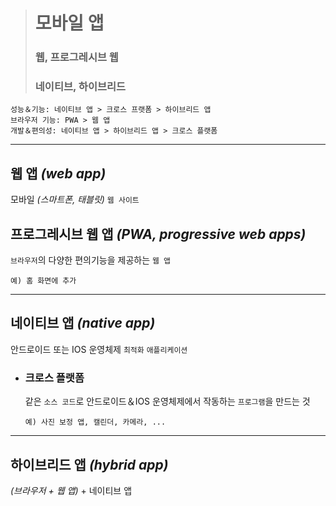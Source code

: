 ># 모바일 앱
>### 웹, 프로그레시브 웹
>### 네이티브, 하이브리드
```angular2html
성능＆기능: 네이티브 앱 > 크로스 프랫폼 > 하이브리드 앱
브라우저 기능: PWA > 웹 앱
개발＆편의성: 네이티브 앱 > 하이브리드 앱 > 크로스 플랫폼
```

---

## 웹 앱 *(web app)*
모바일 *(스마트폰, 태블릿)* `웹 사이트`

## 프로그레시브 웹 앱 *(PWA, progressive web apps)*
`브라우저`의 다양한 편의기능을 제공하는 `웹 앱`
```angular2html
예) 홈 화면에 추가
```

---

## 네이티브 앱 *(native app)*
안드로이드 또는 IOS 운영체제 `최적화` `애플리케이션`

+ ### 크로스 플랫폼
  같은 `소스 코드`로 안드로이드＆IOS 운영체제에서 작동하는 `프로그램`을 만드는 것

  ```angular2html
  예) 사진 보정 앱, 캘린더, 카메라, ...
  ```
  
---

## 하이브리드 앱 *(hybrid app)*
*(브라우저 + 웹 앱)* + 네이티브 앱



